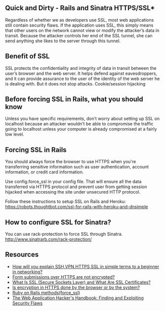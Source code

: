 ## Quick and Dirty - Rails and Sinatra HTTPS/SSL* ##

Regardless of whether we as developers use SSL, most web applications still contain security flaws. If the application uses SSL, this simply means that other users on the network cannot view or modify the attacker’s data in transit. Because the attacker controls her end of the SSL tunnel, she can send anything she likes to the server through this tunnel.

## Benefit of SSL ##

SSL protects the confidentiality and integrity of data in transit between the user’s browser and the web server. It helps defend against eavesdroppers, and it can provide assurance to the user of the identity of the web server he is dealing with. But it does not stop attacks.
Cookie/session hijacking

## Before forcing SSL in Rails, what you should know ##

Unless you have specific requirements, don’t worry about setting up SSL on localhost because an attacker wouldn’t be able to compromise the traffic going to localhost unless your computer is already compromised at a fairly low level.

## Forcing SSL in Rails ##
You should always force the browser to use HTTPS when you're transferring sensitive information such as user authentication, account information, or credit card information.

Use config.force_ssl in your config file. That will ensure all the data transferred via HTTPS protocol and prevent user from getting session hijacked when accessing the site under unsecured HTTP protocol.

Follow these instructions to setup SSL on Rails and Heroku:
https://robots.thoughtbot.com/ssl-for-rails-with-heroku-and-dnsimple

## How to configure SSL for Sinatra? ##

You can use rack-protection to force SSL through Sinatra. http://www.sinatrarb.com/rack-protection/

## Resources ##
- [How will you explain SSH,VPN,HTTPS,SSL in simple terms to a beginner in networking?](http://www.quora.com/How-will-you-explain-SSH-VPN-HTTPS-SSL-in-simple-terms-to-a-beginner-in-networking)
- [Form submissions over HTTPS are not encrypted?](http://security.stackexchange.com/questions/48965/form-submissions-over-https-are-not-encrypted)
- [What Is SSL (Secure Sockets Layer) and What Are SSL Certificates?](https://www.digicert.com/ssl.htm)
- [Is encryption in HTTPS done by the browser or by the system?](http://security.stackexchange.com/questions/37701/is-encryption-in-https-done-by-the-browser-or-by-the-system)
- [Ruby on Rails methods(force_ssl)](http://api.rubyonrails.org/classes/ActionController/ForceSSL/ClassMethods.html#method-i-force_ssl)
- [The Web Application Hacker's Handbook: Finding and Exploiting Security Flaws](http://www.amazon.com/The-Web-Application-Hackers-Handbook/dp/1118026470)
